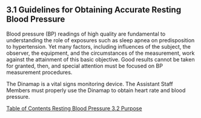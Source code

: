 ## 3.1 Guidelines for Obtaining Accurate Resting Blood Pressure

Blood pressure (BP) readings of high quality are fundamental to understanding the role of exposures such as sleep apnea on predisposition to hypertension. Yet many factors, including influences of the subject, the observer, the equipment, and the circumstances of the measurement, work against the attainment of this basic objective. Good results cannot be taken for granted, then, and special attention must be focused on BP measurement procedures.

The Dinamap is a vital signs monitoring device. The Assistant Staff Members must properly use the Dinamap to obtain heart rate and blood pressure.



<div class="center">
<div class="btn-group">
  <a href=":pages_path:/manuals/resting-blood-pressure/3-00-resting-blood-pressure-toc.md" class="btn btn-default">
    <span class="glyphicon glyphicon-chevron-left"></span>
    Table of Contents
  </a>

  <a href=":pages_path:/manuals/resting-blood-pressure" class="btn btn-default">
    <span class="glyphicon glyphicon-chevron-up"></span>
    Resting Blood Pressure
  </a>

  <a href=":pages_path:/manuals/resting-blood-pressure/3-02-purpose.md" class="btn btn-success">
    3.2 Purpose
    <span class="glyphicon glyphicon-chevron-right"></span>
  </a>
</div>
</div>

